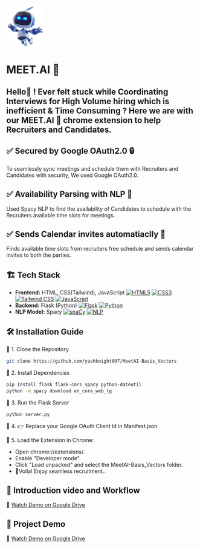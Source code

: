 ﻿<img src="https://github.com/yashknight007/MeetAI-Basis_Vectors/blob/b6d225f5d9797a4228306f8ab69c0577bc80cd58/icon.png" width="100" alt="logo">

# MEET.AI 🤖
## Hello👋 ! Ever felt stuck while Coordinating Interviews for High Volume hiring which is inefficient & Time Consuming ? Here we are with our MEET.AI 🤖 chrome extension to help Recruiters and Candidates.

## ✅ Secured by Google OAuth2.0 🔒 
To seamlessly sync meetings and schedule them with Recruiters and Candidates with security, We used Google OAuth2.0. 

## ✅ Availability Parsing with NLP 🧠 
Used Spacy NLP to find the availability of Candidates to schedule with the Recruiters available time slots for meetings.

## ✅ Sends Calendar invites automatiaclly 📅 
Finds available time slots from recruiters free schedule and sends calendar invites to both the parties.

##  🏗 Tech Stack 
- **Frontend:** HTML, CSS(Tailwind), JavaScript
[![HTML5](https://img.shields.io/badge/HTML5-E34F26?style=flat-square&logo=html5&logoColor=white)](https://developer.mozilla.org/en-US/docs/Web/Guide/HTML/HTML5)
[![CSS3](https://img.shields.io/badge/CSS3-1572B6?style=flat-square&logo=css3&logoColor=white)](https://developer.mozilla.org/en-US/docs/Web/CSS)
[![Tailwind CSS](https://img.shields.io/badge/Tailwind_CSS-3.x-38B2AC?style=flat-square&logo=tailwind-css&logoColor=white)](https://tailwindcss.com/)
[![JavaScript](https://img.shields.io/badge/JavaScript-F7DF1E?style=flat-square&logo=javascript&logoColor=black)](https://developer.mozilla.org/en-US/docs/Web/JavaScript)
- **Backend:** Flask (Python)
[![Flask](https://img.shields.io/badge/Flask-2.x-blue?style=flat-square&logo=flask&logoColor=white)](https://flask.palletsprojects.com/)
[![Python](https://img.shields.io/badge/Python-3.x-blue?style=flat-square&logo=python&logoColor=yellow)](https://www.python.org/)
- **NLP Model:** Spacy
[![spaCy](https://img.shields.io/badge/spaCy-3.x-green?style=flat-square&logo=spacy&logoColor=white)](https://spacy.io/)
[![NLP](https://img.shields.io/badge/NLP-natural_language_processing-orange?style=flat-square)](https://en.wikipedia.org/wiki/Natural_language_processing)

## 🛠 Installation Guide
🔹 1. Clone the Repository  
```sh
git clone https://github.com/yashknight007/MeetAI-Basis_Vectors
```
🔹 2. Install Dependencies
```sh
pip install flask flask-cors spacy python-dateutil
python -m spacy download en_core_web_lg
```
🔹 3. Run the Flask Server
```sh
python server.py
```
🔹 4. 👉 Replace your Google OAuth Client Id in Manifest.json 

🔹 5. Load the Extension in Chrome:
- Open chrome://extensions/.
- Enable "Developer mode".
- Click "Load unpacked" and select the MeetAI-Basis_Vectors folder.
- 🚀Voila! Enjoy seamless recruitment..
  
## 🎥 Introduction video and Workflow
🔗 [Watch Demo on Google Drive](https://drive.google.com/file/d/1BXqYQKQtj6_Dl9tASJHDqnewZxcQfngH/view?usp=sharing)

## 🎥 Project Demo
🔗 [Watch Demo on Google Drive](https://drive.google.com/file/d/1-5PKonYMXWtW-z3t2LXBXcvmsTsUP1ft/view?usp=sharing)












